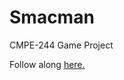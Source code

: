 # Smacman
CMPE-244 Game Project

Follow along [here.](https://github.com/nickschiffer/Smacman/projects/1)
